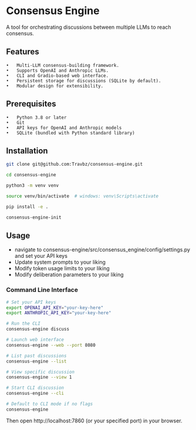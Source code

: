 # Consensus Engine

A tool for orchestrating discussions between multiple LLMs to reach consensus.

## Features

	•	Multi-LLM consensus-building framework.
	•	Supports OpenAI and Anthropic LLMs.
	•	CLI and Gradio-based web interface.
	•	Persistent storage for discussions (SQLite by default).
	•	Modular design for extensibility.

## Prerequisites

	•	Python 3.8 or later
	•	Git
	•	API keys for OpenAI and Anthropic models
	•	SQLite (bundled with Python standard library)

## Installation



```bash
git clone git@github.com:Travbz/consensus-engine.git

cd consensus-engine

python3 -m venv venv

source venv/bin/activate  # windows: venv\Scripts\activate

pip install -e .

consensus-engine-init

```

## Usage
* navigate to consensus-engine/src/consensus_engine/config/settings.py and set your API keys
* Update system prompts to your liking
* Modify token usage limits to your liking
* Modify deliberation parameters to your liking


### Command Line Interface
```bash
# Set your API keys
export OPENAI_API_KEY="your-key-here"
export ANTHROPIC_API_KEY="your-key-here"

# Run the CLI
consensus-engine discuss

# Launch web interface
consensus-engine --web --port 8080

# List past discussions
consensus-engine --list

# View specific discussion
consensus-engine --view 1

# Start CLI discussion
consensus-engine --cli

# Default to CLI mode if no flags
consensus-engine


```

Then open http://localhost:7860 (or your specified port) in your browser.